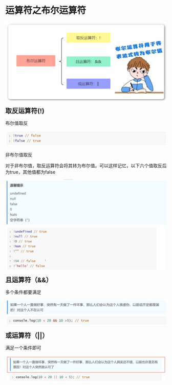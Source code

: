 <h1>运算符之布尔运算符</h1>

![Alt text](image.png)

<b style="font-size:20px">取反运算符(!)</b>

布尔值取反

![Alt text](image-1.png)

非布尔值取反

对于非布尔值，取反运算符会将其转为布尔值。可以这样记忆，以下六个值取反后为true，其他值都为false

![Alt text](image-2.png)
![Alt text](image-3.png)

<b style="font-size:20px">且运算符（&&）</b>

多个条件都要满足

![Alt text](image-4.png)

<b style="font-size:20px">或运算符（||）</b>

满足一个条件即可

![Alt text](image-5.png)